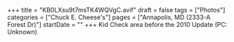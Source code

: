 +++
title = "KB0LXsu9t7msTK4WQVgC.avif"
draft = false
tags = ["Photos"]
categories = ["Chuck E. Cheese's"]
pages = ["Annapolis, MD (2333-A Forest Dr)"]
startDate = ""
+++
Kid Check area before the 2010 Update (PC: Unknown)

